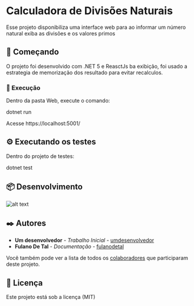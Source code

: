 # Calculadora de Divisões Naturais

Esse projeto disponibiliza uma interface web para ao informar um número natural exiba as divisões e os valores primos

## 🚀 Começando

O projeto foi desenvolvido com .NET 5 e ReasctJs ba exibição, foi usado a estrategia de memorização dos resultado para evitar recalculos.

### 🔧 Execução

Dentro da pasta Web, execute o comando:

dotnet run

Acesse  https://localhost:5001/

## ⚙️ Executando os testes

Dentro do projeto de testes:

dotnet test


## 📦 Desenvolvimento

![alt text](https://raw.githubusercontent.com/username/projectname/branch/path/to/img.png)

## ✒️ Autores


* **Um desenvolvedor** - *Trabalho Inicial* - [umdesenvolvedor](https://github.com/linkParaPerfil)
* **Fulano De Tal** - *Documentação* - [fulanodetal](https://github.com/linkParaPerfil)

Você também pode ver a lista de todos os [colaboradores](https://github.com/usuario/projeto/colaboradores) que participaram deste projeto.

## 📄 Licença

Este projeto está sob a licença (MIT)
